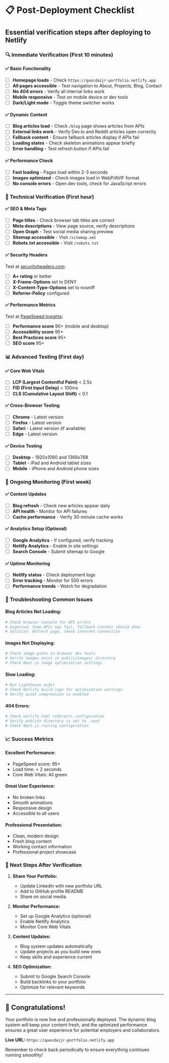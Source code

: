 # 📋 Post-Deployment Checklist

## Essential verification steps after deploying to Netlify

### 🔍 Immediate Verification (First 10 minutes)

#### ✅ Basic Functionality
- [ ] **Homepage loads** - Check `https://quocdaijr-portfolio.netlify.app`
- [ ] **All pages accessible** - Test navigation to About, Projects, Blog, Contact
- [ ] **No 404 errors** - Verify all internal links work
- [ ] **Mobile responsive** - Test on mobile device or dev tools
- [ ] **Dark/Light mode** - Toggle theme switcher works

#### ✅ Dynamic Content
- [ ] **Blog articles load** - Check `/blog` page shows articles from APIs
- [ ] **External links work** - Verify Dev.to and Reddit articles open correctly
- [ ] **Fallback content** - Ensure fallback articles display if APIs fail
- [ ] **Loading states** - Check skeleton animations appear briefly
- [ ] **Error handling** - Test refresh button if APIs fail

#### ✅ Performance Check
- [ ] **Fast loading** - Pages load within 2-3 seconds
- [ ] **Images optimized** - Check images load in WebP/AVIF format
- [ ] **No console errors** - Open dev tools, check for JavaScript errors

### 🔧 Technical Verification (First hour)

#### ✅ SEO & Meta Tags
- [ ] **Page titles** - Check browser tab titles are correct
- [ ] **Meta descriptions** - View page source, verify descriptions
- [ ] **Open Graph** - Test social media sharing preview
- [ ] **Sitemap accessible** - Visit `/sitemap.xml`
- [ ] **Robots.txt accessible** - Visit `/robots.txt`

#### ✅ Security Headers
Test at [securityheaders.com](https://securityheaders.com):
- [ ] **A+ rating** or better
- [ ] **X-Frame-Options** set to DENY
- [ ] **X-Content-Type-Options** set to nosniff
- [ ] **Referrer-Policy** configured

#### ✅ Performance Metrics
Test at [PageSpeed Insights](https://pagespeed.web.dev/):
- [ ] **Performance score** 90+ (mobile and desktop)
- [ ] **Accessibility score** 95+
- [ ] **Best Practices score** 95+
- [ ] **SEO score** 95+

### 📊 Advanced Testing (First day)

#### ✅ Core Web Vitals
- [ ] **LCP (Largest Contentful Paint)** < 2.5s
- [ ] **FID (First Input Delay)** < 100ms
- [ ] **CLS (Cumulative Layout Shift)** < 0.1

#### ✅ Cross-Browser Testing
- [ ] **Chrome** - Latest version
- [ ] **Firefox** - Latest version
- [ ] **Safari** - Latest version (if available)
- [ ] **Edge** - Latest version

#### ✅ Device Testing
- [ ] **Desktop** - 1920x1080 and 1366x768
- [ ] **Tablet** - iPad and Android tablet sizes
- [ ] **Mobile** - iPhone and Android phone sizes

### 🔄 Ongoing Monitoring (First week)

#### ✅ Content Updates
- [ ] **Blog refresh** - Check new articles appear daily
- [ ] **API health** - Monitor for API failures
- [ ] **Cache performance** - Verify 30-minute cache works

#### ✅ Analytics Setup (Optional)
- [ ] **Google Analytics** - If configured, verify tracking
- [ ] **Netlify Analytics** - Enable in site settings
- [ ] **Search Console** - Submit sitemap to Google

#### ✅ Uptime Monitoring
- [ ] **Netlify status** - Check deployment logs
- [ ] **Error tracking** - Monitor for 500 errors
- [ ] **Performance trends** - Watch for degradation

### 🚨 Troubleshooting Common Issues

#### **Blog Articles Not Loading:**
```bash
# Check browser console for API errors
# Expected: Some APIs may fail, fallback content should show
# Solution: Refresh page, check internet connection
```

#### **Images Not Displaying:**
```bash
# Check image paths in browser dev tools
# Verify images exist in public/images/ directory
# Check Next.js image optimization settings
```

#### **Slow Loading:**
```bash
# Run Lighthouse audit
# Check Netlify build logs for optimization warnings
# Verify asset compression is enabled
```

#### **404 Errors:**
```bash
# Check netlify.toml redirects configuration
# Verify publish directory is set to .next
# Check Next.js routing configuration
```

### 📈 Success Metrics

#### **Excellent Performance:**
- PageSpeed score: 95+
- Load time: < 2 seconds
- Core Web Vitals: All green

#### **Great User Experience:**
- No broken links
- Smooth animations
- Responsive design
- Accessible to all users

#### **Professional Presentation:**
- Clean, modern design
- Fresh blog content
- Working contact information
- Professional project showcase

### 🎯 Next Steps After Verification

1. **Share Your Portfolio:**
   - Update LinkedIn with new portfolio URL
   - Add to GitHub profile README
   - Share on social media

2. **Monitor Performance:**
   - Set up Google Analytics (optional)
   - Enable Netlify Analytics
   - Monitor Core Web Vitals

3. **Content Updates:**
   - Blog system updates automatically
   - Update projects as you build new ones
   - Keep skills and experience current

4. **SEO Optimization:**
   - Submit to Google Search Console
   - Build backlinks to your portfolio
   - Optimize for relevant keywords

---

## 🎉 Congratulations!

Your portfolio is now live and professionally deployed. The dynamic blog system will keep your content fresh, and the optimized performance ensures a great user experience for potential employers and collaborators.

**Live URL:** `https://quocdaijr-portfolio.netlify.app`

Remember to check back periodically to ensure everything continues running smoothly!
